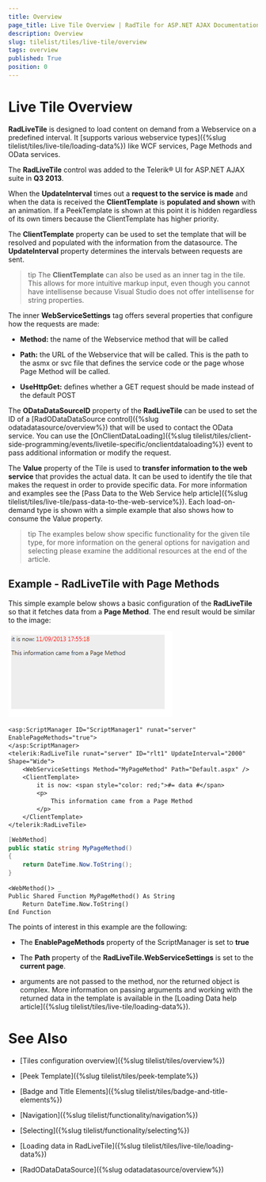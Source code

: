 ```yaml
---
title: Overview
page_title: Live Tile Overview | RadTile for ASP.NET AJAX Documentation
description: Overview
slug: tilelist/tiles/live-tile/overview
tags: overview
published: True
position: 0
---
```


# Live Tile Overview



**RadLiveTile** is designed to load content on demand from a Webservice on a predefined interval. It [supports various webservice types]({%slug tilelist/tiles/live-tile/loading-data%}) like WCF services, Page Methods and OData services.

The **RadLiveTile** control was added to the Telerik® UI for ASP.NET AJAX suite in **Q3 2013**.

When the **UpdateInterval** times out a **request to the service is made** and when the data is received the **ClientTemplate** is **populated and shown** with an animation. If a PeekTemplate is shown at this point it is hidden regardless of its own timers because the ClientTemplate has higher priority.

The **ClientTemplate** property can be used to set the template that will be resolved and populated with the information from the datasource. The **UpdateInterval** property determines the intervals between requests are sent.

>tip The **ClientTemplate** can also be used as an inner tag in the tile. This allows for more intuitive markup input, even though you cannot have intellisense because Visual Studio does not offer intellisense for string properties.



The inner **WebServiceSettings** tag offers several properties that configure how the requests are made:

* **Method:** the name of the Webservice method that will be called

* **Path:** the URL of the Webservice that will be called. This is the path to the asmx or svc file that defines the service code or the page whose Page Method will be called.

* **UseHttpGet:** defines whether a GET request should be made instead of the default POST

The **ODataDataSourceID** property of the **RadLiveTile** can be used to set the ID of a [RadODataDataSource control]({%slug odatadatasource/overview%}) that will be used to contact the OData service. You can use the  [OnClientDataLoading]({%slug tilelist/tiles/client-side-programming/events/livetile-specific/onclientdataloading%})  event to pass additional information or modify the request.

The **Value** property of the Tile is used to **transfer information to the web service** that provides the actual data. It can be used to identify the tile that makes the request in order to provide specific data. For more information and examples see the [Pass Data to the Web Service help article]({%slug tilelist/tiles/live-tile/pass-data-to-the-web-service%}). Each load-on-demand type is shown with a simple example that also shows how to consume the Value property.

>tip The examples below show specific functionality for the given tile type, for more information on the general options for navigation and selecting please examine the additional resources at the end of the article.



## Example - RadLiveTile with Page Methods

This simple example below shows a basic configuration of the **RadLiveTile** so that it fetches data from a **Page Method**. The end result would be similar to the image:

![Tile List-Tiles-Live Tile-Simple-Example](images/TileList-Tiles-LiveTile-Simple-Example.png)



````ASP.NET
<asp:ScriptManager ID="ScriptManager1" runat="server" EnablePageMethods="true">
</asp:ScriptManager>
<telerik:RadLiveTile runat="server" ID="rlt1" UpdateInterval="2000" Shape="Wide">
	<WebServiceSettings Method="MyPageMethod" Path="Default.aspx" />
	<ClientTemplate>
		it is now: <span style="color: red;">#= data #</span>
		<p>
			This information came from a Page Method
		</p> 
	</ClientTemplate>
</telerik:RadLiveTile>
````

````C#
[WebMethod]
public static string MyPageMethod()
{
	return DateTime.Now.ToString();
}
````
````VB
<WebMethod()> _
Public Shared Function MyPageMethod() As String
	Return DateTime.Now.ToString()
End Function
````



The points of interest in this example are the following:

* The **EnablePageMethods** property of the ScriptManager is set to **true**

* The **Path** property of the **RadLiveTile.WebServiceSettings** is set to the **current page**.

* arguments are not passed to the method, nor the returned object is complex. More information on passing arguments and working with the returned data in the template is available in the [Loading Data help article]({%slug tilelist/tiles/live-tile/loading-data%}).

# See Also

 * [Tiles configuration overview]({%slug tilelist/tiles/overview%})

 * [Peek Template]({%slug tilelist/tiles/peek-template%})

 * [Badge and Title Elements]({%slug tilelist/tiles/badge-and-title-elements%})

 * [Navigation]({%slug tilelist/functionality/navigation%})

 * [Selecting]({%slug tilelist/functionality/selecting%})

 * [Loading data in RadLiveTile]({%slug tilelist/tiles/live-tile/loading-data%})

* [RadODataDataSource]({%slug odatadatasource/overview%})
